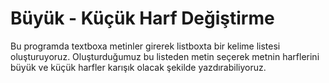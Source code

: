 # Büyük - Küçük Harf Değiştirme

Bu programda textboxa metinler girerek listboxta bir  kelime listesi oluşturuyoruz. Oluşturduğumuz bu listeden metin seçerek metnin 
harflerini büyük ve küçük harfler karışık olacak şekilde yazdırabiliyoruz.
